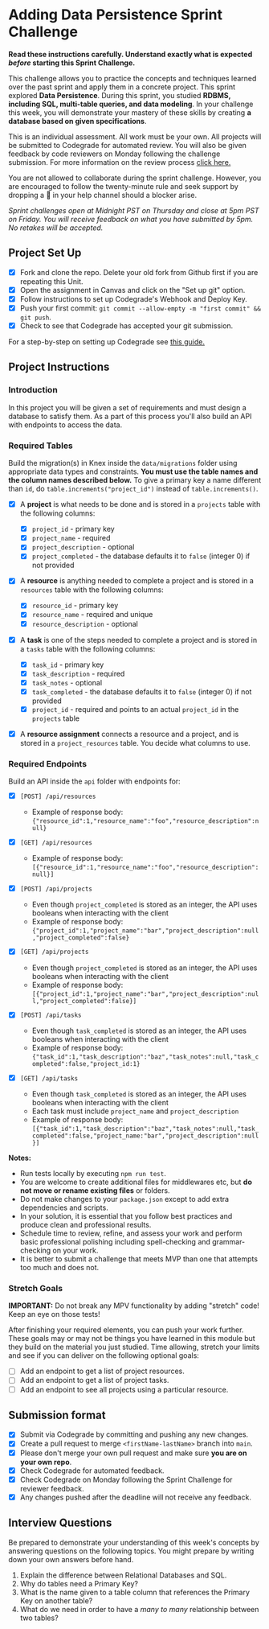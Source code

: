 # Adding Data Persistence Sprint Challenge

**Read these instructions carefully. Understand exactly what is expected _before_ starting this Sprint Challenge.**

This challenge allows you to practice the concepts and techniques learned over the past sprint and apply them in a concrete project. This sprint explored **Data Persistence**. During this sprint, you studied **RDBMS, including SQL, multi-table queries, and data modeling**. In your challenge this week, you will demonstrate your mastery of these skills by creating **a database based on given specifications**.

This is an individual assessment. All work must be your own. All projects will be submitted to Codegrade for automated review. You will also be given feedback by code reviewers on Monday following the challenge submission. For more information on the review process [click here.](https://www.notion.so/lambdaschool/How-to-View-Feedback-in-CodeGrade-c5147cee220c4044a25de28bcb6bb54a)

You are not allowed to collaborate during the sprint challenge. However, you are encouraged to follow the twenty-minute rule and seek support by dropping a :wave: in your help channel should a blocker arise.

_Sprint challenges open at Midnight PST on Thursday and close at 5pm PST on Friday. You will receive feedback on what you have submitted by 5pm. No retakes will be accepted._

## Project Set Up

- [x] Fork and clone the repo. Delete your old fork from Github first if you are repeating this Unit.
- [x] Open the assignment in Canvas and click on the "Set up git" option.
- [x] Follow instructions to set up Codegrade's Webhook and Deploy Key.
- [x] Push your first commit: `git commit --allow-empty -m "first commit" && git push`.
- [x] Check to see that Codegrade has accepted your git submission.

For a step-by-step on setting up Codegrade see [this guide.](https://www.notion.so/lambdaschool/Submitting-an-assignment-via-Code-Grade-A-Step-by-Step-Walkthrough-07bd65f5f8364e709ecb5064735ce374)

## Project Instructions

### Introduction

In this project you will be given a set of requirements and must design a database to satisfy them. As a part of this process you'll also build an API with endpoints to access the data.

### Required Tables

Build the migration(s) in Knex inside the `data/migrations` folder using appropriate data types and constraints. **You must use the table names and the column names described below.** To give a primary key a name different than `id`, do `table.increments("project_id")` instead of `table.increments()`.

- [x] A **project** is what needs to be done and is stored in a `projects` table with the following columns:

  - [x] `project_id` - primary key
  - [x] `project_name` - required
  - [x] `project_description` - optional
  - [x] `project_completed` - the database defaults it to `false` (integer 0) if not provided

- [x] A **resource** is anything needed to complete a project and is stored in a `resources` table with the following columns:

  - [x] `resource_id` - primary key
  - [x] `resource_name` - required and unique
  - [x] `resource_description` - optional

- [x] A **task** is one of the steps needed to complete a project and is stored in a `tasks` table with the following columns:

  - [x] `task_id` - primary key
  - [x] `task_description` - required
  - [x] `task_notes` - optional
  - [x] `task_completed` - the database defaults it to `false` (integer 0) if not provided
  - [x] `project_id` - required and points to an actual `project_id` in the `projects` table

- [x] A **resource assignment** connects a resource and a project, and is stored in a `project_resources` table. You decide what columns to use.

### Required Endpoints

Build an API inside the `api` folder with endpoints for:

- [x] `[POST] /api/resources`
  - Example of response body: `{"resource_id":1,"resource_name":"foo","resource_description":null}`

- [x] `[GET] /api/resources`
  - Example of response body: `[{"resource_id":1,"resource_name":"foo","resource_description":null}]`

- [x] `[POST] /api/projects`
  - Even though `project_completed` is stored as an integer, the API uses booleans when interacting with the client
  - Example of response body: `{"project_id":1,"project_name":"bar","project_description":null,"project_completed":false}`

- [x] `[GET] /api/projects`
  - Even though `project_completed` is stored as an integer, the API uses booleans when interacting with the client
  - Example of response body: `[{"project_id":1,"project_name":"bar","project_description":null,"project_completed":false}]`

- [x] `[POST] /api/tasks`
  - Even though `task_completed` is stored as an integer, the API uses booleans when interacting with the client
  - Example of response body: `{"task_id":1,"task_description":"baz","task_notes":null,"task_completed":false,"project_id:1}`

- [x] `[GET] /api/tasks`
  - Even though `task_completed` is stored as an integer, the API uses booleans when interacting with the client
  - Each task must include `project_name` and `project_description`
  - Example of response body: `[{"task_id":1,"task_description":"baz","task_notes":null,"task_completed":false,"project_name:"bar","project_description":null}]`

**Notes:**

- Run tests locally by executing `npm run test`.
- You are welcome to create additional files for middlewares etc, but **do not move or rename existing files** or folders.
- Do not make changes to your `package.json` except to add extra dependencies and scripts.
- In your solution, it is essential that you follow best practices and produce clean and professional results.
- Schedule time to review, refine, and assess your work and perform basic professional polishing including spell-checking and grammar-checking on your work.
- It is better to submit a challenge that meets MVP than one that attempts too much and does not.

### Stretch Goals

**IMPORTANT:** Do not break any MPV functionality by adding "stretch" code! Keep an eye on those tests!

After finishing your required elements, you can push your work further. These goals may or may not be things you have learned in this module but they build on the material you just studied. Time allowing, stretch your limits and see if you can deliver on the following optional goals:

- [ ] Add an endpoint to get a list of project resources.
- [ ] Add an endpoint to get a list of project tasks.
- [ ] Add an endpoint to see all projects using a particular resource.

## Submission format

- [x] Submit via Codegrade by committing and pushing any new changes.
- [x] Create a pull request to merge `<firstName-lastName>` branch into `main`.
- [x] Please don't merge your own pull request and make sure **you are on your own repo**.
- [x] Check Codegrade for automated feedback.
- [x] Check Codegrade on Monday following the Sprint Challenge for reviewer feedback.
- [x] Any changes pushed after the deadline will not receive any feedback.

## Interview Questions

Be prepared to demonstrate your understanding of this week's concepts by answering questions on the following topics. You might prepare by writing down your own answers before hand.

1. Explain the difference between Relational Databases and SQL.
2. Why do tables need a Primary Key?
3. What is the name given to a table column that references the Primary Key on another table?
4. What do we need in order to have a _many to many_ relationship between two tables?

